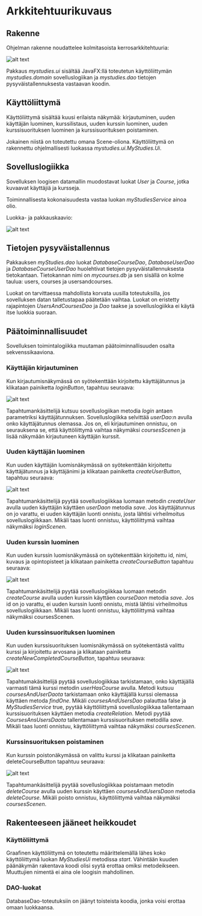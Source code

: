 
# Arkkitehtuurikuvaus

## Rakenne

Ohjelman rakenne noudattelee kolmitasoista kerrosarkkitehtuuria:

![alt text](https://github.com/olgaviho/otm-harjoitustyo/blob/master/dokumentointi/Kuvat/uusipakkauskaavio.JPG)

Pakkaus _mystudies.ui_ sisältää JavaFX:llä toteutetun käyttöliittymän _mystudies.domain_ sovelluslogiikan ja _mystudies.dao_ tietojen pysyväistallennuksesta vastaavan koodin.

## Käyttöliittymä

Käyttöliittymä sisältää kuusi erilaista näkymää: kirjautuminen, uuden käyttäjän luominen, kurssilistaus, uuden kurssin luominen, uuden kurssisuorituksen luominen ja kurssisuorituksen poistaminen.

Jokainen niistä on toteutettu omana Scene-oliona. Käyttöliittymä on rakennettu ohjelmallisesti luokassa _mystudies.ui.MyStudies.Ui_.

## Sovelluslogiikka

Sovelluksen loogisen datamallin muodostavat luokat _User_ ja _Course_, jotka kuvaavat käyttäjiä ja kursseja.

Toiminnallisesta kokonaisuudesta vastaa luokan _myStudiesService_ ainoa olio. 

Luokka- ja pakkauskaavio:

![alt text](https://github.com/olgaviho/otm-harjoitustyo/blob/master/dokumentointi/Kuvat/rakenne.JPG)

## Tietojen pysyväistallennus

Pakkauksen _myStudies.dao_ luokat _DatabaseCourseDao_, _DatabaseUserDao_ ja _DatabaseCourseUserDao_ huolehtivat tietojen pysyväistallennuksesta tietokantaan. Tietokannan nimi on _mycourses.db_ ja sen sisällä on kolme taulua: users, courses ja usersandcourses. 

Luokat on tarvittaessa mahdollista korvata uusilla toteutuksilla, jos sovelluksen datan talletustapaa päätetään vaihtaa. Luokat on eristetty rajapintojen _UsersAndCoursesDao_ ja _Dao_ taakse ja sovelluslogiikka ei käytä itse luokkia suoraan.

## Päätoiminnallisuudet

Sovelluksen toimintalogiikka muutaman päätoiminnallisuuden osalta sekvenssikaaviona.

### Käyttäjän kirjautuminen

Kun kirjautumisnäkymässä on syötekenttään kirjoitettu käyttäjätunnus ja klikataan painiketta _loginButton_, tapahtuu seuraava:

![alt text](https://github.com/olgaviho/otm-harjoitustyo/blob/master/dokumentointi/Kuvat/loginSekvenssi.JPG)

Tapahtumankäsittelijä kutsuu sovelluslogiikan metodia _login_ antaen parametriksi käyttäjätunnuksen. Sovelluslogiikka selvittää _userDao_:n avulla onko käyttäjätunnus olemassa. Jos on, eli kirjautuminen onnistuu, on seurauksena se, että käyttöliittymä vaihtaa näkymäksi _coursesScenen_ ja lisää näkymään kirjautuneen käyttäjän kurssit.

### Uuden käyttäjän luominen

Kun uuden käyttäjän luomisnäkymässä on syötekenttään kirjoitettu käyttäjätunnus ja käyttäjänimi ja klikataan painiketta _createUserButton_, tapahtuu seuraava:

![alt text](https://github.com/olgaviho/otm-harjoitustyo/blob/master/dokumentointi/Kuvat/createUserSekvenssi.JPG)

Tapahtumankäsittelijä pyytää sovelluslogiikkaa luomaan metodin _createUser_ avulla uuden käyttäjän käyttäen _userDaon_ metodia _save_. Jos käyttäjätunnus on jo varattu, ei uuden käyttäjän luonti onnistu, josta lähtisi virheilmoitus sovelluslogiikkaan. Mikäli taas luonti onnistuu, käyttöliittymä vaihtaa näkymäksi _loginScenen_.

### Uuden kurssin luominen

Kun uuden kurssin luomisnäkymässä on syötekenttään kirjoitettu id, nimi, kuvaus ja opintopisteet ja klikataan painiketta _createCourseButton_ tapahtuu seuraava:

![alt text](https://github.com/olgaviho/otm-harjoitustyo/blob/master/dokumentointi/Kuvat/createCourseSekvenssi.JPG)

Tapahtumankäsittelijä pyytää sovelluslogiikkaa luomaan metodin _createCourse_ avulla uuden kurssin käyttäen _courseDaon_ metodia _save_. Jos id on jo varattu, ei uuden kurssin luonti onnistu, mistä lähtisi virheilmoitus sovelluslogiikkaan. Mikäli taas luonti onnistuu, käyttöliittymä vaihtaa näkymäksi coursesScenen.

### Uuden kurssinsuorituksen luominen

Kun uuden kurssisuorituksen luomisnäkymässä on syötekentästä valittu kurssi ja kirjoitettu arvosana ja klikataan painiketta _createNewCompletedCourseButton_, tapahtuu seuraava:

![alt text](https://github.com/olgaviho/otm-harjoitustyo/blob/master/dokumentointi/Kuvat/createNewCompletedCourseSekvenssikaavio.JPG)

Tapahtumakäsittelijä pyytää sovelluslogiikkaa tarkistamaan, onko käyttäjällä varmasti tämä kurssi metodin _userHasCourse_ avulla.  Metodi kutsuu _coursesAndUserDaota_ tarkistamaan onko käyttäjällä kurssi olemassa käyttäen metoda _findOne_. Mikäli _coursesAndUsersDao_ palauttaa false ja _MyStudiesService_ true, pyytää käyttöliittymä sovelluslogiikkaa tallentamaan kurssisuorituksen käyttäen metodia _createRelation_. Metodi pyytää _CoursesAnsUsersDaota_ tallentamaan kurssisuorituksen metodilla _save_. Mikäli taas luonti onnistuu, käyttöliittymä vaihtaa näkymäksi _coursesScenen_.

### Kurssinsuorituksen poistaminen

Kun kurssin poistonäkymässä on valittu kurssi ja klikataan painiketta deleteCourseButton tapahtuu seuraava:

![alt text](https://github.com/olgaviho/otm-harjoitustyo/blob/master/dokumentointi/Kuvat/deletesekvenssi.JPG)

Tapahtumankäsittelijä pyytää sovelluslogiikkaa poistamaan metodin _deleteCourse_ avulla uuden kurssin käyttäen _coursesAndUsersDaon_ metodia _deleteCourse_. Mikäli poisto onnistuu, käyttöliittymä vaihtaa näkymäksi _coursesScenen_.

## Rakenteeseen jääneet heikkoudet

### Käyttöliittymä

Graafinen käyttöliittymä on toteutettu määrittelemällä lähes koko käyttöliittymä luokan _MyStudiesUi_ metodissa _start_. Vähintään kuuden päänäkymän rakentava koodi olisi syytä erottaa omiksi metodeikseen. Muuttujien nimentä ei aina ole loogisin mahdollinen.


### DAO-luokat

DatabaseDao-toteutuksiin on jäänyt toisteista koodia, jonka voisi erottaa omaan luokkaansa.
